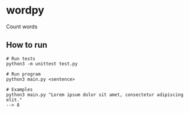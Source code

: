# wordpy
Count words

## How to run
```
# Run tests
python3 -m unittest test.py

# Run program
python3 main.py <sentence>

# Examples
python3 main.py "Lorem ipsum dolor sit amet, consectetur adipiscing elit."
--> 8
```